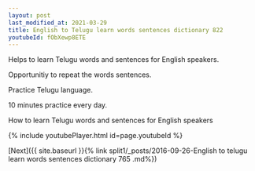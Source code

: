 ```yaml
---
layout: post
last_modified_at: 2021-03-29
title: English to Telugu learn words sentences dictionary 822 
youtubeId: fObXewp8ETE
---
```

 
 
Helps to learn Telugu words and sentences for English speakers.

Opportunitiy to repeat the words sentences. 

Practice Telugu language. 
 
10 minutes practice every day. 
 
How to learn Telugu words and sentences for English speakers 
 
{% include youtubePlayer.html id=page.youtubeId %}
 
 
[Next]({{ site.baseurl }}{% link  split1/_posts/2016-09-26-English to telugu learn words sentences dictionary 765 .md%})
 
